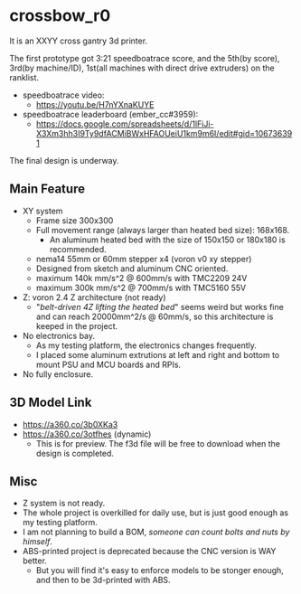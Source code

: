 # crossbow_r0
It is an XXYY cross gantry 3d printer.

The first prototype got 3:21 speedboatrace score, and the 5th(by score), 3rd(by machine/ID), 1st(all machines with direct drive extruders) on the ranklist.

* speedboatrace video: 
  * https://youtu.be/H7nYXnaKUYE
* speedboatrace leaderboard (ember_cc#3959):
  * https://docs.google.com/spreadsheets/d/1lFiJi-X3Xm3hh3I9Ty9dfACMiBWxHFAOUeiU1km9m6I/edit#gid=106736391

The final design is underway.

## Main Feature
* XY system
    * Frame size 300x300
    * Full movement range (always larger than heated bed size): 168x168. 
        * An aluminum heated bed with the size of 150x150 or 180x180 is recommended.
    * nema14 55mm or 60mm stepper x4 (voron v0 xy stepper)
    * Designed from sketch and aluminum CNC oriented.
    * maximum 140k mm/s^2 @ 600mm/s with TMC2209 24V
    * maximum 300k mm/s^2 @ 700mm/s with TMC5160 55V
* Z: voron 2.4 Z architecture (not ready)
    * "*belt-driven 4Z lifting the heated bed*" seems weird but works fine and can reach 20000mm^2/s @ 60mm/s, so this architecture is keeped in the project.
* No electronics bay. 
    * As my testing platform, the electronics changes frequently. 
    * I placed some aluminum extrutions at left and right and bottom to mount PSU and MCU boards and RPIs.
* No fully enclosure.

## 3D Model Link
* https://a360.co/3b0XKa3
* https://a360.co/3otfhes (dynamic)
  * This is for preview. The f3d file will be free to download when the design is completed.

## Misc
* Z system is not ready.
* The whole project is overkilled for daily use, but is just good enough as my testing platform.
* I am not planning to build a BOM, *someone can count bolts and nuts by himself*.
* ABS-printed project is deprecated because the CNC version is WAY better. 
    * But you will find it's easy to enforce models to be stonger enough, and then to be 3d-printed with ABS.
